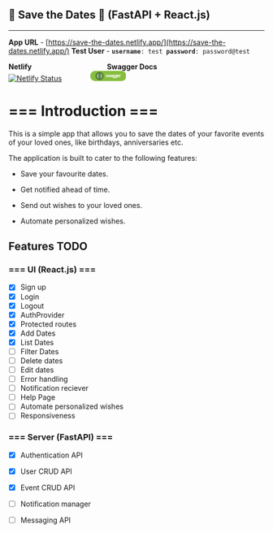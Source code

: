 ## 📅 Save the Dates 📅 (FastAPI + React.js)

---

**App URL** - [https://save-the-dates.netlify.app/](https://save-the-dates.netlify.app/)
**Test User** - **`username`**`: test `**`password`**`: password@test`

**Netlify** &emsp;&emsp;&emsp;&emsp;&emsp;&emsp;&emsp;&emsp;&emsp;&emsp; **Swagger Docs**<br/>[![Netlify Status](https://api.netlify.com/api/v1/badges/8831cc0b-2d13-49ff-b940-eb26b5111473/deploy-status)](https://app.netlify.com/sites/save-the-dates/deploys)&emsp;&emsp;&emsp;&emsp;[![Swagger Docs](./ui/src/assets/images/swagger.png) ](https://9xo5x7.deta.dev/docs#/)

# === Introduction ===

This is a simple app that allows you to save the dates of your favorite events of your loved ones, like birthdays, anniversaries etc.

The application is built to cater to the following features:

- Save your favourite dates.

- Get notified ahead of time.

- Send out wishes to your loved ones.

- Automate personalized wishes.

## Features TODO

### === UI (React.js) === 
- [x] Sign up
- [x] Login
- [x] Logout
- [x] AuthProvider
- [x] Protected routes
- [x] Add Dates
- [x] List Dates
- [ ] Filter Dates
- [ ] Delete dates
- [ ] Edit dates
- [ ] Error handling
- [ ] Notification reciever
- [ ] Help Page
- [ ] Automate personalized wishes
- [ ] Responsiveness

### === Server (FastAPI) === 
- [x] Authentication API
- [x] User CRUD API
- [x] Event CRUD API
- [ ] Notification manager
- [ ] Messaging API

	